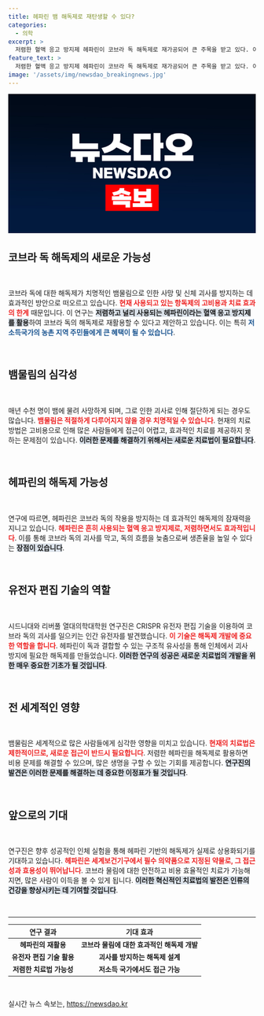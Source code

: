 ```yaml
---
title: 헤파린 뱀 해독제로 재탄생할 수 있다?
categories:
  - 의학
excerpt: >
  저렴한 혈액 응고 방지제 헤파린이 코브라 독 해독제로 재가공되어 큰 주목을 받고 있다. 이 혁신적인 연구는 뱀물림으로 인한 심각한 괴사를 예방하고 생존율을 높일 가능성을 제시한다. 코브라 물림의 대안이 될 수 있는 이 해독제의 실험 결과에 귀추가 주목된다!
feature_text: >
  저렴한 혈액 응고 방지제 헤파린이 코브라 독 해독제로 재가공되어 큰 주목을 받고 있다. 이 혁신적인 연구는 뱀물림으로 인한 심각한 괴사를 예방하고 생존율을 높일 가능성을 제시한다. 코브라 물림의 대안이 될 수 있는 이 해독제의 실험 결과에 귀추가 주목된다!
image: '/assets/img/newsdao_breakingnews.jpg'
---
```


<p><img src="/assets/img/newsdao_breakingnews.jpg" alt="ranknews 속보" /></p>

<h2 data-ke-size="size26">코브라 독 해독제의 새로운 가능성</h2>

<p data-ke-size="size16">&nbsp;</p>

<p>코브라 독에 대한 해독제가 치명적인 뱀물림으로 인한 사망 및 신체 괴사를 방지하는 데 효과적인 방안으로 떠오르고 있습니다. <b><span style="color: #ee2323;">현재 사용되고 있는 항독제의 고비용과 치료 효과의 한계</span></b> 때문입니다. 이 연구는 <b><span style="background-color: #21538527;">저렴하고 널리 사용되는 헤파린이라는 혈액 응고 방지제를 활용</span></b>하여 코브라 독의 해독제로 재활용할 수 있다고 제안하고 있습니다. 이는 특히 <b><span style="color: #1a5490;">저소득국가의 농촌 지역 주민들에게 큰 혜택이 될 수 있습니다</span></b>. </p>

<p data-ke-size="size16">&nbsp;</p>

<h2 data-ke-size="size26">뱀물림의 심각성</h2>

<p data-ke-size="size16">&nbsp;</p>

<p>매년 수천 명이 뱀에 물려 사망하게 되며, 그로 인한 괴사로 인해 절단하게 되는 경우도 많습니다. <b><span style="color: #ee2323;">뱀물림은 적절하게 다루어지지 않을 경우 치명적일 수 있습니다</span></b>. 현재의 치료 방법은 고비용으로 인해 많은 사람들에게 접근이 어렵고, 효과적인 치료를 제공하지 못하는 문제점이 있습니다. <b><span style="background-color: #21538527;">이러한 문제를 해결하기 위해서는 새로운 치료법이 필요합니다</span></b>. </p>

<p data-ke-size="size16">&nbsp;</p>

<h2 data-ke-size="size26">헤파린의 해독제 가능성</h2>

<p data-ke-size="size16">&nbsp;</p>

<p>연구에 따르면, 헤파린은 코브라 독의 작용을 방지하는 데 효과적인 해독제의 잠재력을 지니고 있습니다. <b><span style="color: #ee2323;">헤파린은 흔히 사용되는 혈액 응고 방지제로, 저렴하면서도 효과적입니다</span></b>. 이를 통해 코브라 독의 괴사를 막고, 독의 흐름을 늦춤으로써 생존율을 높일 수 있다는 <b><span style="background-color: #21538527;">장점이 있습니다</span></b>. </p>

<p data-ke-size="size16">&nbsp;</p>

<h2 data-ke-size="size26">유전자 편집 기술의 역할</h2>

<p data-ke-size="size16">&nbsp;</p>

<p>시드니대와 리버풀 열대의학대학원 연구진은 CRISPR 유전자 편집 기술을 이용하여 코브라 독의 괴사를 일으키는 인간 유전자를 발견했습니다. <b><span style="color: #ee2323;">이 기술은 해독제 개발에 중요한 역할을 합니다</span></b>. 헤파린이 독과 결합할 수 있는 구조적 유사성을 통해 인체에서 괴사 방지에 필요한 해독제를 만들었습니다. <b><span style="background-color: #21538527;">이러한 연구의 성공은 새로운 치료법의 개발을 위한 매우 중요한 기초가 될 것입니다</span></b>. </p>

<p data-ke-size="size16">&nbsp;</p>

<h2 data-ke-size="size26">전 세계적인 영향</h2>

<p data-ke-size="size16">&nbsp;</p>

<p>뱀물림은 세계적으로 많은 사람들에게 심각한 영향을 미치고 있습니다. <b><span style="color: #ee2323;">현재의 치료법은 제한적이므로, 새로운 접근이 반드시 필요합니다</span></b>. 저렴한 헤파린을 해독제로 활용하면 비용 문제를 해결할 수 있으며, 많은 생명을 구할 수 있는 기회를 제공합니다. <b><span style="background-color: #21538527;">연구진의 발견은 이러한 문제를 해결하는 데 중요한 이정표가 될 것입니다</span></b>. </p>

<p data-ke-size="size16">&nbsp;</p>

<h2 data-ke-size="size26">앞으로의 기대</h2>

<p data-ke-size="size16">&nbsp;</p>

<p>연구진은 향후 성공적인 인체 실험을 통해 헤파린 기반의 해독제가 실제로 상용화되기를 기대하고 있습니다. <b><span style="color: #ee2323;">헤파린은 세계보건기구에서 필수 의약품으로 지정된 약물로, 그 접근성과 효용성이 뛰어납니다</span></b>. 코브라 물림에 대한 안전하고 비용 효율적인 치료가 가능해지면, 많은 사람이 이득을 볼 수 있게 됩니다. <b><span style="background-color: #21538527;">이러한 혁신적인 치료법의 발전은 인류의 건강을 향상시키는 데 기여할 것입니다</span></b>. </p>

<p data-ke-size="size16">&nbsp;</p>

<hr>

<table style="width: 100%;">
    <thead>
        <tr>
            <th style="text-align: center;">연구 결과</th>
            <th style="text-align: center;">기대 효과</th>
        </tr>
    </thead>
    <tbody>
        <tr>
            <td style="text-align: center; height: 17px;"><b>헤파린의 재활용</b></td>
            <td style="text-align: center; height: 17px;"><b>코브라 물림에 대한 효과적인 해독제 개발</b></td>
        </tr>
        <tr>
            <td style="text-align: center; height: 17px;"><b>유전자 편집 기술 활용</b></td>
            <td style="text-align: center; height: 17px;"><b>괴사를 방지하는 해독제 설계</b></td>
        </tr>
        <tr>
            <td style="text-align: center; height: 17px;"><b>저렴한 치료법 가능성</b></td>
            <td style="text-align: center; height: 17px;"><b>저소득 국가에서도 접근 가능</b></td>
        </tr>
    </tbody>
</table> 

<p data-ke-size="size16">&nbsp;</p>
실시간 뉴스 속보는, <a href="https://newsdao.kr" rel="dofollow">https://newsdao.kr</a>


